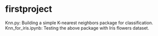 # firstproject
Knn.py: Building a simple K-nearest neighbors package for classification.
Knn_for_iris.ipynb: Testing the above package with Iris flowers dataset.
